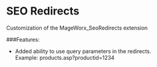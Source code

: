 SEO Redirects
===
Customization of the MageWorx_SeoRedirects extension

###Features:
* Added ability to use query parameters in the redirects. <br/>
  Example: products.asp?productid=1234
